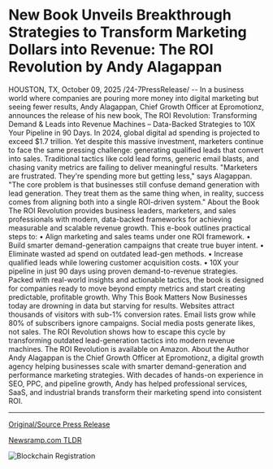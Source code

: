 # New Book Unveils Breakthrough Strategies to Transform Marketing Dollars into Revenue: The ROI Revolution by Andy Alagappan

HOUSTON, TX, October 09, 2025 /24-7PressRelease/ -- In a business world where companies are pouring more money into digital marketing but seeing fewer results, Andy Alagappan, Chief Growth Officer at Epromotionz, announces the release of his new book, The ROI Revolution: Transforming Demand & Leads into Revenue Machines – Data-Backed Strategies to 10X Your Pipeline in 90 Days.  In 2024, global digital ad spending is projected to exceed $1.7 trillion. Yet despite this massive investment, marketers continue to face the same pressing challenge: generating qualified leads that convert into sales. Traditional tactics like cold lead forms, generic email blasts, and chasing vanity metrics are failing to deliver meaningful results.  "Marketers are frustrated. They're spending more but getting less," says Alagappan. "The core problem is that businesses still confuse demand generation with lead generation. They treat them as the same thing when, in reality, success comes from aligning both into a single ROI-driven system."  About the Book  The ROI Revolution provides business leaders, marketers, and sales professionals with modern, data-backed frameworks for achieving measurable and scalable revenue growth. This e-book outlines practical steps to:  • Align marketing and sales teams under one ROI framework. • Build smarter demand-generation campaigns that create true buyer intent. • Eliminate wasted ad spend on outdated lead-gen methods. • Increase qualified leads while lowering customer acquisition costs. • 10X your pipeline in just 90 days using proven demand-to-revenue strategies.  Packed with real-world insights and actionable tactics, the book is designed for companies ready to move beyond empty metrics and start creating predictable, profitable growth.  Why This Book Matters Now  Businesses today are drowning in data but starving for results. Websites attract thousands of visitors with sub-1% conversion rates. Email lists grow while 80% of subscribers ignore campaigns. Social media posts generate likes, not sales.  The ROI Revolution shows how to escape this cycle by transforming outdated lead-generation tactics into modern revenue machines.  The ROI Revolution is available on Amazon.  About the Author  Andy Alagappan is the Chief Growth Officer at Epromotionz, a digital growth agency helping businesses scale with smarter demand-generation and performance marketing strategies. With decades of hands-on experience in SEO, PPC, and pipeline growth, Andy has helped professional services, SaaS, and industrial brands transform their marketing spend into consistent ROI. 

---

[Original/Source Press Release](https://www.24-7pressrelease.com/press-release/527549/new-book-unveils-breakthrough-strategies-to-transform-marketing-dollars-into-revenue-the-roi-revolution-by-andy-alagappan)
                    

[Newsramp.com TLDR](https://newsramp.com/curated-news/andy-alagappan-s-roi-revolution-transforms-digital-marketing-results/a6f8eb2792dd98a1a2d1d58e69b97976) 

 

 



![Blockchain Registration](https://cdn.newsramp.app/24-7PressRelease/qrcode/2510/9/jinxx5zm.webp)